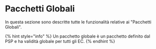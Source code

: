 # Pacchetti Globali

In questa sezione sono descritte tutte le funzionalità relative ai "Pacchetti Globali".

{% hint style="info" %}
Un pacchetto globale è un pacchetto definito dal PSP e ha validità globale per tutti gli EC.
{% endhint %}
